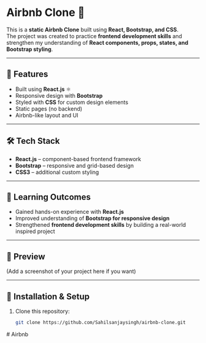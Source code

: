 # Airbnb Clone 🏡  

This is a **static Airbnb Clone** built using **React, Bootstrap, and CSS**.  
The project was created to practice **frontend development skills** and strengthen my understanding of **React components, props, states, and Bootstrap styling**.  

---

## 🚀 Features
- Built using **React.js** ⚛️  
- Responsive design with **Bootstrap**  
- Styled with **CSS** for custom design elements  
- Static pages (no backend)  
- Airbnb-like layout and UI  

---

## 🛠️ Tech Stack
- **React.js** – component-based frontend framework  
- **Bootstrap** – responsive and grid-based design  
- **CSS3** – additional custom styling  

---

## 📖 Learning Outcomes
- Gained hands-on experience with **React.js**  
- Improved understanding of **Bootstrap for responsive design**  
- Strengthened **frontend development skills** by building a real-world inspired project  

---

## 📸 Preview
(Add a screenshot of your project here if you want)  

---

## 📂 Installation & Setup
1. Clone this repository:  
   ```bash
   git clone https://github.com/Sahilsanjaysingh/airbnb-clone.git
#   A i r b n b 
 
 
